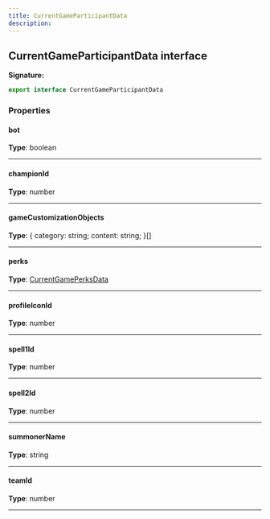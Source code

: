 ```yaml
---
title: CurrentGameParticipantData
description: 
---
```


## CurrentGameParticipantData interface



**Signature:**

```ts
export interface CurrentGameParticipantData 
```

### Properties

#### bot



**Type**: boolean

---

#### championId



**Type**: number

---

#### gameCustomizationObjects



**Type**: {         category: string;         content: string;     }[]

---

#### perks



**Type**: [CurrentGamePerksData](/shieldbow/api/CurrentGamePerksData.md)

---

#### profileIconId



**Type**: number

---

#### spell1Id



**Type**: number

---

#### spell2Id



**Type**: number

---

#### summonerName



**Type**: string

---

#### teamId



**Type**: number

---

